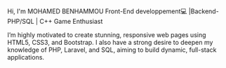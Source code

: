 


 Hi, I'm MOHAMED BENHAMMOU
 Front-End developpement💻 |Backend-PHP/SQL | C++ Game Enthusiast 

   I’m highly motivated to create stunning, responsive web pages using HTML5, CSS3, and Bootstrap. I also have a strong desire to deepen my knowledge of PHP, Laravel, and SQL, aiming to build dynamic, full-stack applications.

